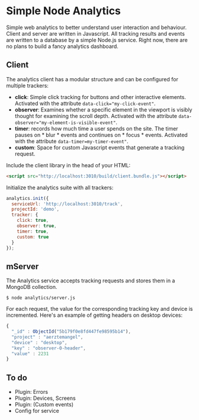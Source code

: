 # Simple Node Analytics
Simple web analytics to better understand user interaction and behaviour. Client and server are written in Javascript. All tracking results and events are written to a database by a simple Node.js service. Right now, there are no plans to build a fancy analytics dashboard.

## Client
The analytics client has a modular structure and can be configured for multiple trackers:

- **click**: Simple click tracking for buttons and other interactive elements. Activated with the attribute `data-click="my-click-event"`.
- **observer**: Examines whether a specific element in the viewport is visibly thought for examining the scroll depth. Activated with the attribute `data-observer="my-element-is-visible-event"`.
- **timer**: records how much time a user spends on the site. The timer pauses on * blur * events and continues on * focus * events. Activated with the attribute `data-timer=my-timer-event"`.
- **custom**: Space for custom Javascript events that generate a tracking request.

Include the client library in the head of your HTML:

```html
<script src="http://localhost:3010/build/client.bundle.js"></script>
```

Initialize the analytics suite with all trackers:

```javascript
analytics.init({
  serviceUrl: 'http://localhost:3010/track',
  projectId: 'demo',
  tracker: {
    click: true,
    observer: true,
    timer: true,
    custom: true
  }
});
```

## mServer
The Analytics service accepts tracking requests and stores them in a MongoDB collection.

```
$ node analytics/server.js
```

For each request, the value for the corresponding tracking key and device is incremented. Here's an example of getting headers on desktop devices:

```javascript
{
  "_id" : ObjectId("5b179f0e8fd447fe98595b14"),
  "project" : "aerztemangel",
  "device" : "desktop",
  "key" : "observer-0-header",
  "value" : 2231
}
```

## To do
- Plugin: Errors
- Plugin: Devices, Screens
- Plugin: (Custom events)
- Config for service

